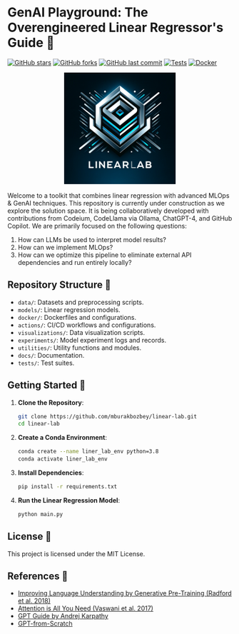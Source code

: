 # GenAI Playground: The Overengineered Linear Regressor's Guide 🚀

[![GitHub stars](https://img.shields.io/github/stars/mburakbozbey/ml-optimization-toolkit.svg)](https://github.com/mburakbozbey/ml-toolkit/stargazers)
[![GitHub forks](https://img.shields.io/github/forks/mburakbozbey/ml-optimization-toolkit.svg)](https://github.com/mburakbozbey/ml-toolkit/network)
[![GitHub last commit](https://img.shields.io/github/last-commit/mburakbozbey/ml-optimization-toolkit.svg)](https://github.com/mburakbozbey/ml-toolkit/commits/master)
[![Tests](https://github.com/mburakbozbey/linear-lab/actions/workflows/python-app.yml/badge.svg)](https://github.com/mburakbozbey/linear-lab/actions/workflows/python-app.yml)
[![Docker](https://github.com/mburakbozbey/linear-lab/actions/workflows/docker-image.yml/badge.svg)](https://github.com/mburakbozbey/linear-lab/actions/workflows/docker-image.yml)

<div align="center">
  <img src="images/linearlab.png" alt="Linear-Lab" width="250" height="250"/>
</div>

Welcome to a toolkit that combines linear regression with advanced MLOps & GenAI techniques. This repository is currently under construction as we explore the solution space. It is being collaboratively developed with contributions from Codeium, CodeLlama via Ollama, ChatGPT-4, and GitHub Copilot. We are primarily focused on the following questions:
1. How can LLMs be used to interpret model results?
2. How can we implement MLOps?
3. How can we optimize this pipeline to eliminate external API dependencies and run entirely locally?

## Repository Structure 📂
- `data/`: Datasets and preprocessing scripts.
- `models/`: Linear regression models.
- `docker/`: Dockerfiles and configurations.
- `actions/`: CI/CD workflows and configurations.
- `visualizations/`: Data visualization scripts.
- `experiments/`: Model experiment logs and records.
- `utilities/`: Utility functions and modules.
- `docs/`: Documentation.
- `tests/`: Test suites.

## Getting Started 🚀
1. **Clone the Repository**:
   ```bash
   git clone https://github.com/mburakbozbey/linear-lab.git
   cd linear-lab
   ```

2. **Create a Conda Environment**:
   ```bash
   conda create --name liner_lab_env python=3.8
   conda activate liner_lab_env
   ```

3. **Install Dependencies**:
   ```bash
   pip install -r requirements.txt
   ```

4. **Run the Linear Regression Model**:
   ```bash
   python main.py 
   ```

## License 📄
This project is licensed under the MIT License.

## References 🙏
- [Improving Language Understanding by Generative Pre-Training (Radford et al. 2018)](https://cdn.openai.com/research-covers/language-unsupervised/language_understanding_paper.pdf)
- [Attention is All You Need (Vaswani et al. 2017)](https://arxiv.org/abs/1706.03762)
- [GPT Guide by Andrej Karpathy](https://m.youtube.com/watch?v=kCc8FmEb1nY)
- [GPT-from-Scratch](https://github.com/LaurenceLungo/GPT-from-Scratch)